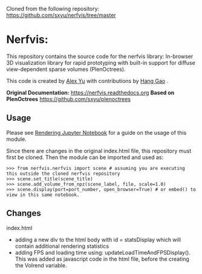 Cloned from the following repository: https://github.com/sxyu/nerfvis/tree/master


# Nerfvis:

This repository contains the source code for the nerfvis library: In-browser 3D visualization library for rapid prototyping with built-in support for diffuse view-dependent sparse volumes (PlenOctrees).

This code is created by [Alex Yu](https://github.com/sxyu) with contributions by [Hang Gao](https://github.com/hangg7) .

**Original Documentation:** https://nerfvis.readthedocs.org
**Based on PlenOctrees** https://github.com/sxyu/plenoctrees

## Usage

Please see  [Rendering Jupyter Notebook](PlenOctrees/rendering.ipynb) for a guide on the usage of this module.

Since there are changes in the original index.html file, this repository must first be cloned. Then the module can be imported and used as:
```
>>> from nerfvis.nerfvis import scene # assuming you are executing this outside the cloned nerfvis repository
>>> scene.set_title(scene_title)
>>> scene.add_volume_from_npz(scene_label, file, scale=1.0)
>>> scene.display(port=port_number, open_browser=True) # or embed() to view in this same notebook.
```

## Changes

index.html
- adding a new div to the html body with id = statsDisplay which will contain additional rendering statistics
- adding FPS and loading time using: updateLoadTimeAndFPSDisplay(). This was added as javascript code in the html file, before the creating the Volrend variable.